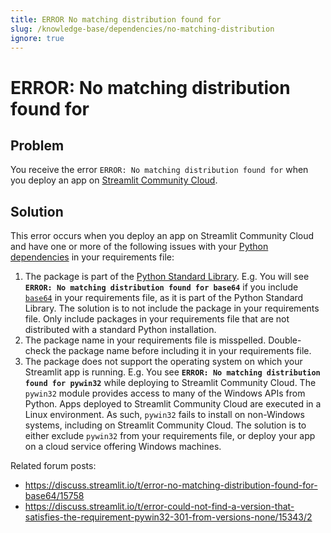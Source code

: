 ```yaml
---
title: ERROR No matching distribution found for
slug: /knowledge-base/dependencies/no-matching-distribution
ignore: true
---
```


# ERROR: No matching distribution found for

## Problem

You receive the error `ERROR: No matching distribution found for` when you deploy an app on [Streamlit Community Cloud](https://streamlit.io/cloud).

## Solution

This error occurs when you deploy an app on Streamlit Community Cloud and have one or more of the following issues with your [Python dependencies](/deploy/streamlit-community-cloud/deploy-your-app/app-dependencies#add-python-dependencies) in your requirements file:

1. The package is part of the [Python Standard Library](https://docs.python.org/3/py-modindex.html). E.g. You will see **`ERROR: No matching distribution found for base64`** if you include [`base64`](https://docs.python.org/3/library/base64.html) in your requirements file, as it is part of the Python Standard Library. The solution is to not include the package in your requirements file. Only include packages in your requirements file that are not distributed with a standard Python installation.
2. The package name in your requirements file is misspelled. Double-check the package name before including it in your requirements file.
3. The package does not support the operating system on which your Streamlit app is running. E.g. You see **`ERROR: No matching distribution found for pywin32`** while deploying to Streamlit Community Cloud. The `pywin32` module provides access to many of the Windows APIs from Python. Apps deployed to Streamlit Community Cloud are executed in a Linux environment. As such, `pywin32` fails to install on non-Windows systems, including on Streamlit Community Cloud. The solution is to either exclude `pywin32` from your requirements file, or deploy your app on a cloud service offering Windows machines.

Related forum posts:

- https://discuss.streamlit.io/t/error-no-matching-distribution-found-for-base64/15758
- https://discuss.streamlit.io/t/error-could-not-find-a-version-that-satisfies-the-requirement-pywin32-301-from-versions-none/15343/2
